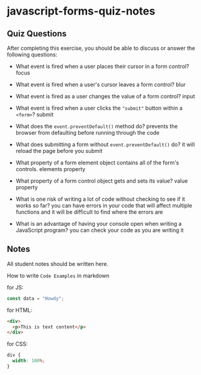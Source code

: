 # javascript-forms-quiz-notes

## Quiz Questions

After completing this exercise, you should be able to discuss or answer the following questions:

- What event is fired when a user places their cursor in a form control?
focus

- What event is fired when a user's cursor leaves a form control?
blur

- What event is fired as a user changes the value of a form control?
input

- What event is fired when a user clicks the `"submit"` button within a `<form>`?
submit

- What does the `event.preventDefault()` method do?
prevents the browser from defaulting before running through the code

- What does submitting a form without `event.preventDefault()` do?
it will reload the page before you submit

- What property of a form element object contains all of the form's controls.
elements property

- What property of a form control object gets and sets its value?
value property

- What is one risk of writing a lot of code without checking to see if it works so far?
you can have errors in your code that will affect multiple functions and it will be difficult
to find where the errors are

- What is an advantage of having your console open when writing a JavaScript program?
you can check your code as you are writing it

## Notes

All student notes should be written here.


How to write `Code Examples` in markdown

for JS:

```javascript
const data = "Howdy";
```

for HTML:

```html
<div>
  <p>This is text content</p>
</div>
```

for CSS:

```css
div {
  width: 100%;
}
```
